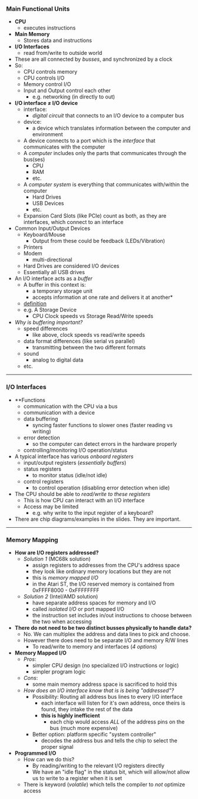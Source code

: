 ### Main Functional Units
- **CPU**
	- executes instructions
- **Main Memory**
	- Stores data and instructions
- **I/O Interfaces**
	- read from/write to outside world
- These are all connected by *busses*, and synchronized by a clock
- So:
	- CPU controls memory
	- CPU controls I/O
	- Memory control I/O
	- Input and Output control each other
		- e.g. networking (in directly to out)
- **I/O interface $\ne$ I/O device**
	- interface:
		- *digital circuit* that connects to an I/O device to a computer bus
	- device:
		- a device which translates information between the computer and environment
	- A device connects to a port which is the *interface* that communicates with the computer
	- A *computer* includes only the parts that communicates through the bus(ses)
		- CPU
		- RAM
		- etc.
	- A *computer system* is everything that communicates with/within the computer
		- Hard Drives
		- USB Devices
		- etc.
	- Expansion Card Slots (like PCIe) count as both, as they are interfaces, which connect to an interface
- Common Input/Output Devices
	- Keyboard/Mouse
		- Output from these could be feedback (LEDs/Vibration)
	- Printers
	- Modem
		- multi-directional
	- Hard Drives are considered I/O devices
	- Essentially all USB drives
- An I/O interface acts as a *buffer*
	- A buffer in this context is:
		- a temporary storage unit
		- accepts information at one rate and delivers it at another*
	- [definition](https://www.merriam-webster.com/dictionary/buffer)
	- e.g. A Storage Device
		- CPU Clock speeds vs Storage Read/Write speeds
- *Why is buffering important?*
	- speed differences
		- like above, clock speeds vs read/write speeds
	- data format differences (like serial vs parallel)
		- transmitting between the two different formats
	- sound
		- analog to digital data
	- etc.
---
### I/O Interfaces
- **Functions
	- communication with the CPU via a bus
	- communication with a device
	- data buffering
		- syncing faster functions to slower ones (faster reading vs writing)
	- error detection
		- so the computer can detect errors in the hardware properly
	- controlling/monitoring I/O operation/status
- A typical interface has various *onboard registers*
	- input/output registers (*essentially buffers*)
	- status registers
		- to monitor status (idle/not idle)
	- control registers
		- to control operation (disabling error detection when idle)
- The CPU should be able to *read/write to these registers*
	- This is how CPU can interact with an I/O interface
	- Access may be limited
		- e.g. why write to the input register of a keyboard?
- There are chip diagrams/examples in the slides. They are important.
---
### Memory Mapping
- **How are I/O registers addressed?**
	- *Solution 1* (MC68k solution)
		- assign registers to addresses from the CPU's address space
		- they look like ordinary memory locations but they are not
		- this is *memory mapped I/O*
		- in the Atari ST, the I/O reserved memory is contained from 0xFFFF8000 - 0xFFFFFFFF
	- *Solution 2* (Intel/AMD solution)
		- have separate address spaces for memory and I/O
		- called *isolated I/O* or port mapped I/O
		- the instruction set includes in/out instructions to choose between the two when accessing
- **There do not need to be two distinct busses physically to handle data?**
	- No. We can multiplex the address and data lines to pick and choose.
	- However there does need to be separate I/O and memory R/W lines
		- To read/write to memory and interfaces (*4 options*)
- **Memory Mapped I/O**
	- *Pros*:
		- simpler CPU design (no specialized I/O instructions or logic)
		- simpler program logic
	- *Cons*:
		- some main memory address space is sacrificed to hold this
	- *How does an I/O interface know that is is being "addressed"?*
		- Possibility: Routing all address bus lines to every I/O interface
			- each interface will listen for it's own address, once theirs is found, they intake the rest of the data
			- **this is highly inefficient**
				- each chip would access *ALL* of the address pins on the bus (much more expensive)
		- Better option: platform specific "system controller"
			- decodes the address bus and tells the chip to select the proper signal
- **Programmed I/O**
	- How can we do this?
		- By reading/writing to the relevant I/O registers directly
		- We have an "idle flag" in the status bit, which will allow/not allow us to write to a register when it is set
	- There is keyword (*volatile*) which tells the compiler to *not* optimize access